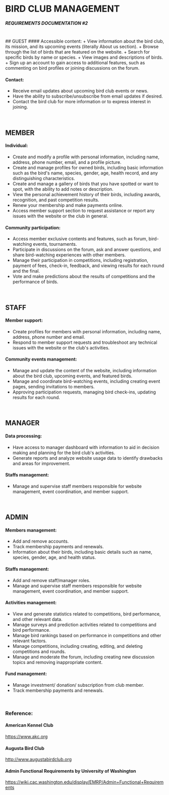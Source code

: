 # BIRD CLUB MANAGEMENT
##### REQUIREMENTS DOCUMENTATION #2
<br/>
## GUEST
#### Accessible content:
+ View information about the bird club, its mission, and its upcoming events (literally About us section). 
+ Browse through the list of birds that are featured on the website. 
+ Search for specific birds by name or species. 
+ View images and descriptions of birds. 
+ Sign up an account to gain access to additional features, such as commenting on bird profiles or joining discussions on the forum.

#### Contact:
+ Receive email updates about upcoming bird club events or news. 
+ Have the ability to subscribe/unsubscribe from email updates if desired. 
+ Contact the bird club for more information or to express interest in joining.
<br/>

## MEMBER
#### Individual:
+ Create and modify a profile with personal information, including name, address, phone number, email, and a profile picture.
+ Create and manage profiles for owned birds, including basic information such as the bird's name, species, gender, age, health record, and any distinguishing characteristics.
+ Create and manage a gallery of birds that you have spotted or want to spot, with the ability to add notes or description. 
+ View the personal achievement history of their birds, including awards, recognition, and past competition results. 
+ Renew your membership and make payments online. 
+ Access member support section to request assistance or report any issues with the website or the club in general.

#### Community participation:
+ Access member exclusive contents and features, such as forum, bird-watching events, tournaments. 
+ Participate in discussions on the forum, ask and answer questions, and share bird-watching experiences with other members. 
+ Manage their participation in competitions, including registration, payment of fees, check-in, feedback, and viewing results for each round and the final. 
+ Vote and make predictions about the results of competitions and the performance of birds. 
<br/>

## STAFF
#### Member support:
+ Create profiles for members with personal information, including name, address, phone number and email.
+ Respond to member support requests and troubleshoot any technical issues with the website or the club's activities. 

#### Community events management:
+ Manage and update the content of the website, including information about the bird club, upcoming events, and featured birds. 
+ Manage and coordinate bird-watching events, including creating event pages, sending invitations to members. 
+ Approving participation requests, managing bird check-ins, updating results for each round.
<br/>

## MANAGER
#### Data processing:
+ Have access to manager dashboard with information to aid in decision making and planning for the bird club's activities. 
+ Generate reports and analyze website usage data to identify drawbacks and areas for improvement. 

#### Staffs management:
+ Manage and supervise staff members responsible for website management, event coordination, and member support. 
<br/>

## ADMIN
#### Members management:
+ Add and remove accounts. 
+ Track membership payments and renewals. 
+ Information about their birds, including basic details such as name, species, gender, age, and health status. 

#### Staffs management:
+ Add and remove staff/manager roles.
+ Manage and supervise staff members responsible for website management, event coordination, and member support. 

#### Activities management:
+ View and generate statistics related to competitions, bird performance, and other relevant data. 
+ Manage surveys and prediction activities related to competitions and bird performance. 
+ Manage bird rankings based on performance in competitions and other relevant factors. 
+ Manage competitions, including creating, editing, and deleting competitions and rounds. 
+ Manage and moderate the forum, including creating new discussion topics and removing inappropriate content.

#### Fund management:
+ Manage investment/ donation/ subscription from club member.
+ Track membership payments and renewals. 
<br/>

### Reference:
#### American Kennel Club
https://www.akc.org
#### Augusta Bird Club
http://www.augustabirdclub.org
#### Admin Functional Requirements by University of Washington
https://wiki.cac.washington.edu/display/EMRP/Admin+Functional+Requirements


